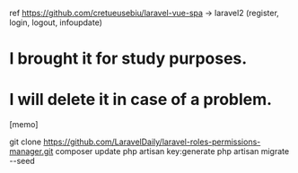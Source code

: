 ref https://github.com/cretueusebiu/laravel-vue-spa -> laravel2
(register, login, logout, infoupdate)

# I brought it for study purposes.
# I will delete it in case of a problem.

[memo]

git clone https://github.com/LaravelDaily/laravel-roles-permissions-manager.git
composer update
php artisan key:generate
php artisan migrate --seed
